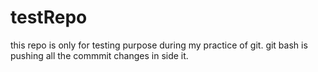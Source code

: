 # testRepo
this repo is only for testing purpose during my practice of git.
git bash is pushing all the commmit changes in side it.
